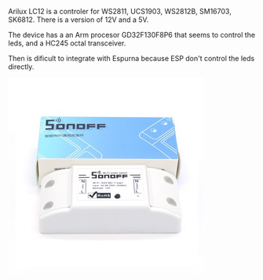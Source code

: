 Arilux LC12 is a controler for  WS2811, UCS1903, WS2812B, SM16703, SK6812. There is a version of 12V and a 5V.

The device has a an Arm procesor GD32F130F8P6 that seems to control the leds, and a HC245 octal transceiver.

Then is dificult to integrate with Espurna because ESP don't control the leds directly. 

![Sonoff Basic](images/devices/itead-sonoff-basic.jpg)